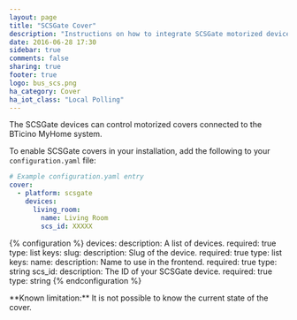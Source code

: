 ```yaml
---
layout: page
title: "SCSGate Cover"
description: "Instructions on how to integrate SCSGate motorized devices into Home Assistant."
date: 2016-06-28 17:30
sidebar: true
comments: false
sharing: true
footer: true
logo: bus_scs.png
ha_category: Cover
ha_iot_class: "Local Polling"
---
```


The SCSGate devices can control motorized covers connected to the BTicino MyHome system.

To enable SCSGate covers in your installation, add the following to your `configuration.yaml` file:

```yaml
# Example configuration.yaml entry
cover:
  - platform: scsgate
    devices:
      living_room:
        name: Living Room
        scs_id: XXXXX
```

{% configuration %}
devices:
  description: A list of devices.
  required: true
  type: list
  keys:
    slug:
      description: Slug of the device.
      required: true
      type: list
      keys:
        name:
          description: Name to use in the frontend.
          required: true
          type: string
        scs_id:
          description: The ID of your SCSGate device.
          required: true
          type: string
{% endconfiguration %}

<p class='note'>
**Known limitation:** It is not possible to know the current state of the cover.
</p>

